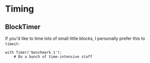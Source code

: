 Timing
=====

BlockTimer
----------
If you'd like to time lots of small little blocks, I personally prefer this to
`timeit`:

    with Timer('benchmark 1'):
        # Do a bunch of time-intensive stuff
